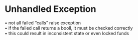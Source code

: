 # Unhandled Exception

• not all failed “calls” raise exception  
• if the failed call returns a booll, it must be checked correctly  
• this could result in inconsistent state or even locked funds

